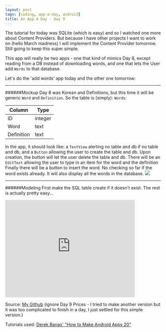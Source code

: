 ```yaml
---
layout: post
tags: [coding, app-a-day, android]
title: An App A Day - Day 9
---
```

The tutorial for today was SQLite (which is easy) and so I watched one more about Content Providers.  But because I have other projects I want to work on (hello March madness) I will implement the Content Provider tomorrow.  Still going to keep this super simple.  

This app will really be two apps - one that kind of mimics Day 8, except reading from a DB instead of downloading words, and one that lets the User add `Words` to that database.

Let's do the 'add words' app today and the other one tomorrow:

-------------
######Mockup
Day 8 was Korean and Definitions, but this time it will be generic `Word` and `Definition`.
So the table is (simply):
`Words`:
<table>
<thead>
<tr>
<th>Column</th>
<th>Type</th>
</tr>
</thead>
<tbody>
<tr>
<td>ID</td>
<td>integer</td>
</tr>
<tr>
<td>Word</td>
<td>text</td>
</tr>
<tr>
<td>Definition</td>
<td>text</td>
</tbody>
</table>

In the app, it should look like: a `TextView` alerting no table and db if no table and db, and a `Button` allowing the user to create the table and db. Upon creation, the button will let the user delete the table and db.
There will be an `EditText` allowing the user to type in an item for the word and the definition
Finally there will be a button to insert the word. No checking so far if the word exists already.
It will also display all the words in the database.
![](http://i.imgur.com/n5zqyS6.png)

-------------
######Modeling
First make the SQL table create if it doesn't exist. The rest is actually pretty easy...

<iframe width="420" height="315" src="https://www.youtube.com/embed/z38dwJeUT_0" frameborder="0" allowfullscreen></iframe>

Source: [My Github](https://github.com/ll2585/app_a_day.day_9_words) (ignore Day 9 Prices - I tried to make another version but it was too complicated to finish in a day, I just settled for this simple version.)

Tutorials used:
[Derek Banas' "How to Make Android Apps 20"](https://www.youtube.com/watch?v=WLoy_rz12SM&)  
